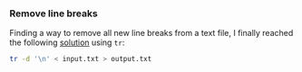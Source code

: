 ### Remove line breaks

Finding a way to remove all new line breaks from a text file, I finally reached the following [solution](https://stackoverflow.com/questions/1251999/how-can-i-replace-a-newline-n-using-sed) using `tr`:

```bash
tr -d '\n' < input.txt > output.txt
```
